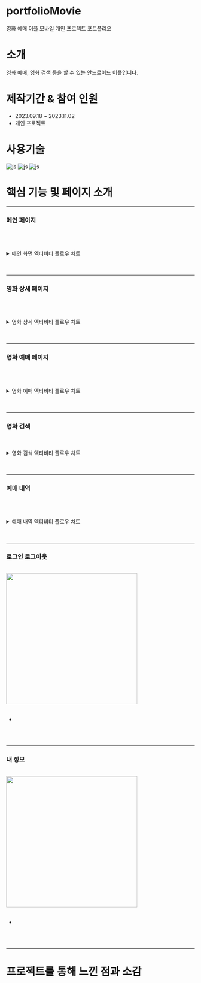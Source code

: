 # portfolioMovie
영화 예매 어플 모바일 개인 프로젝트 포트폴리오

# 소개
영화 예매, 영화 검색 등을 할 수 있는 안드로이드 어플입니다.


# 제작기간 & 참여 인원
<UL>
  <LI>2023.09.18 ~ 2023.11.02</LI>
  <LI>개인 프로젝트</LI>
</UL>



# 사용기술
![js](https://img.shields.io/badge/kotlin-7F52FF?style=for-the-badge&logo=kotlin&logoColor=white)
![js](https://img.shields.io/badge/androidstudio-3DDC84?style=for-the-badge&logo=androidstudio&logoColor=white)
![js](https://img.shields.io/badge/sqlite-003B57?style=for-the-badge&logo=sqlite&logoColor=white)


# 핵심 기능 및 페이지 소개








<hr>

<H3>메인 페이지</H3>
<BR>



<br>
<br>
<details>
 <summary> 메인 화면 엑티비티 플로우 차트
 
 </summary> 

</details>
<br>
<br>



<HR>


<H3>영화 상세 페이지</H3>
<BR>


<br>
<br>
<details>
 <summary> 영화 상세 엑티비티 플로우 차트
 
 </summary> 
 

</details>
<br>
<br>




<HR>

<H3>영화 예매 페이지</H3>
<BR>


<br>
<br>
<details>
 <summary> 영화 예매 엑티비티 플로우 차트
 
 </summary> 
 

</details>
<br>
<br>

<HR>
<H3>영화 검색</H3>
<BR>



<br>
<details>
 <summary> 영화 검색 엑티비티 플로우 차트
 
 </summary> 
 
</details>
<br>
<br>

<HR>


<H3>예매 내역</H3>
<BR>




<br>
<br>
<details>
 <summary> 예매 내역 엑티비티 플로우 차트
 
 </summary> 
 
<img src=''>
</details>
<br>
<br>


<HR>



<H3>로그인 로그아웃</H3>
<BR>

<img src="" height="350">



<BR>
<BR>
<UL>
 <LI> </LI>
</UL>
<BR>
<BR>


<HR>

<H3>내 정보</H3>
<BR>


<img src="" height="350">

<BR>
<BR>
<UL>
 <LI> </LI>
</UL>
<BR>
<BR>


<HR>



# 프로젝트를 통해 느낀 점과 소감







